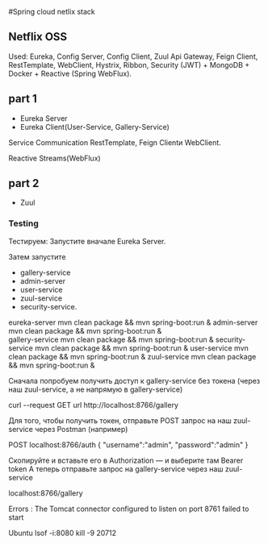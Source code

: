 #Spring cloud netlix stack 

## Netflix OSS
Used: Eureka, Config Server, Config Client, Zuul Api Gateway, Feign Client, RestTemplate, WebClient, Hystrix, Ribbon, Security (JWT) + MongoDB + Docker + Reactive (Spring WebFlux).

## part 1 
 - Eureka Server
 - Eureka Client(User-Service, Gallery-Service)

Service Communication
RestTemplate, Feign Clientи WebClient. 

Reactive Streams(WebFlux)

## part 2
  - Zuul


### Testing 
Тестируем:
Запустите вначале Eureka Server. 


Затем запустите 
* gallery-service
* admin-server
* user-service
* zuul-service
* security-service.

eureka-server 
	mvn clean package && mvn spring-boot:run &
admin-server
	 mvn clean package && mvn spring-boot:run &  
gallery-service
        mvn clean package && mvn spring-boot:run & 
security-service
        mvn clean package && mvn spring-boot:run & 
user-service
	mvn clean package && mvn spring-boot:run &
zuul-service
	mvn clean package && mvn spring-boot:run &



Сначала попробуем получить доступ к gallery-service без токена (через наш zuul-service, а не напрямую в gallery-service)

curl --request GET url http://localhost:8766/gallery  

Для того, чтобы получить токен, отправьте POST запрос на наш zuul-service через Postman (например)

POST
localhost:8766/auth
{
	"username":"admin",
	"password":"admin"
}

Скопируйте и вставьте его в Authorization — и выберите там Bearer token
А теперь отправьте запрос на gallery-service через наш zuul-service 

localhost:8766/gallery


Errors :
The Tomcat connector configured to listen on port 8761 failed to start

Ubuntu
lsof -i:8080
kill -9 20712 
